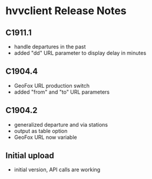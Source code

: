 # hvvclient Release Notes

## C1911.1

* handle departures in the past
* added "dd" URL parameter to display delay in minutes

## C1904.4

* GeoFox URL production switch
* added "from" and "to" URL parameters

## C1904.2

* generalized departure and via stations 
* output as table option
* GeoFox URL now variable

## Initial upload

* initial version, API calls are working
